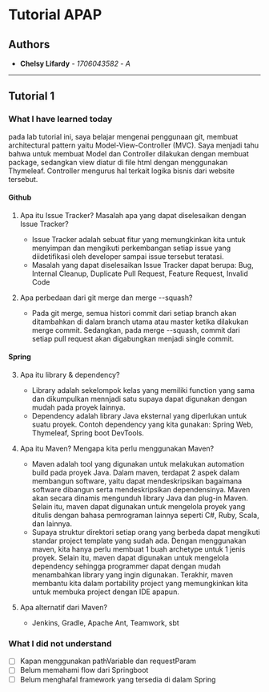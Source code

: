# Tutorial APAP

## Authors

- **Chelsy Lifardy** - _1706043582_ - _A_

---

## Tutorial 1

### What I have learned today

pada lab tutorial ini, saya belajar mengenai penggunaan git, membuat architectural pattern yaitu Model-View-Controller (MVC). Saya menjadi tahu bahwa untuk membuat Model dan Controller dilakukan dengan membuat package, sedangkan view diatur di file html dengan menggunakan Thymeleaf. Controller mengurus hal terkait logika bisnis dari website tersebut.

#### Github

1. Apa itu Issue Tracker? Masalah apa yang dapat diselesaikan dengan Issue Tracker?

   - Issue Tracker adalah sebuat fitur yang memungkinkan kita untuk menyimpan dan mengikuti perkembangan setiap issue yang diidetifikasi oleh developer sampai issue tersebut teratasi.
   - Masalah yang dapat diselesaikan Issue Tracker dapat berupa: Bug, Internal Cleanup, Duplicate Pull Request, Feature Request, Invalid Code

2. Apa perbedaan dari git merge dan merge --squash?

   - Pada git merge, semua histori commit dari setiap branch akan ditambahkan di dalam branch utama atau master ketika dilakukan merge commit. Sedangkan, pada merge --squash, commit dari setiap pull request akan digabungkan menjadi single commit.

#### Spring

3. Apa itu library & dependency?

   - Library adalah sekelompok kelas yang memiliki function yang sama dan dikumpulkan mennjadi satu supaya dapat digunakan dengan mudah pada proyek lainnya.
   - Dependency adalah library Java eksternal yang diperlukan untuk suatu proyek. Contoh dependency yang kita gunakan: Spring Web, Thymeleaf, Spring boot DevTools.

4. Apa itu Maven? Mengapa kita perlu menggunakan Maven?

   - Maven adalah tool yang digunakan untuk melakukan automation build pada proyek Java. Dalam maven, terdapat 2 aspek dalam membangun software, yaitu dapat mendeskripsikan bagaimana software dibangun serta mendeskripsikan dependensinya. Maven akan secara dinamis mengunduh library Java dan plug-in Maven. Selain itu, maven dapat digunakan untuk mengelola proyek yang ditulis dengan bahasa pemrograman lainnya seperti C#, Ruby, Scala, dan lainnya.
   - Supaya struktur direktori setiap orang yang berbeda dapat mengikuti standar project template yang sudah ada. Dengan menggunakan maven, kita hanya perlu membuat 1 buah archetype untuk 1 jenis proyek. Selain itu, maven dapat digunakan untuk mengelola dependency sehingga programmer dapat dengan mudah menambahkan library yang ingin digunakan. Terakhir, maven membantu kita dalam portability project yang memungkinkan kita untuk membuka project dengan IDE apapun.

5. Apa alternatif dari Maven?

   - Jenkins, Gradle, Apache Ant, Teamwork, sbt

### What I did not understand

- [ ] Kapan menggunakan pathVariable dan requestParam
- [ ] Belum memahami flow dari Springboot
- [ ] Belum menghafal framework yang tersedia di dalam Spring
